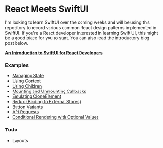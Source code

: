 # React Meets SwiftUI

I'm looking to learn SwiftUI over the coming weeks and will be using this repository to record various common React design patterns implemented in SwiftUI. If you're a React developer interested in learning Swift UI, this might be a good place for you to start. You can also read the introductory blog post below.

**[An Introduction to SwiftUI for React Developers](https://benmcmahen.com/swiftui-for-react-developers/)**

### Examples

- [Managing State](State.md)
- [Using Context](Context.md)
- [Using Children](Children.md)
- [Mounting and Unmounting Callbacks](ComponentDidMount.md)
- [Emulating CloneElement](CloneElement.md)
- [Redux (Binding to External Stores)](Redux.md)
- [Button Variants](StyleVariants.md)
- [API Requests](APIRequests.md)
- [Conditional Rendering with Optional Values](ConditionalRendering.md)

### Todo

- Layouts
